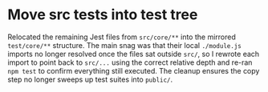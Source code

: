 # Move src tests into test tree

Relocated the remaining Jest files from `src/core/**` into the mirrored `test/core/**` structure. The main snag was that their local `./module.js` imports no longer resolved once the files sat outside `src/`, so I rewrote each import to point back to `src/...` using the correct relative depth and re-ran `npm test` to confirm everything still executed. The cleanup ensures the copy step no longer sweeps up test suites into `public/`.
